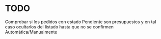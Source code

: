 TODO
====
Comprobar si los pedidos con estado Pendiente son presupuestos y en tal caso
ocultarlos del listado hasta que no se confirmen Automática/Manualmente

